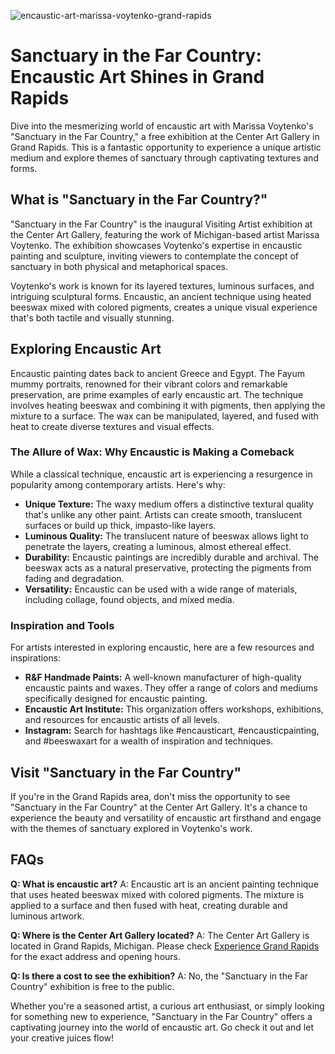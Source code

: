 ![encaustic-art-marissa-voytenko-grand-rapids](https://images.pexels.com/photos/33399040/pexels-photo-33399040.jpeg?auto=compress&cs=tinysrgb&fit=crop&h=627&w=1200)

# Sanctuary in the Far Country: Encaustic Art Shines in Grand Rapids

Dive into the mesmerizing world of encaustic art with Marissa Voytenko's "Sanctuary in the Far Country," a free exhibition at the Center Art Gallery in Grand Rapids. This is a fantastic opportunity to experience a unique artistic medium and explore themes of sanctuary through captivating textures and forms.

## What is "Sanctuary in the Far Country?"

"Sanctuary in the Far Country" is the inaugural Visiting Artist exhibition at the Center Art Gallery, featuring the work of Michigan-based artist Marissa Voytenko. The exhibition showcases Voytenko's expertise in encaustic painting and sculpture, inviting viewers to contemplate the concept of sanctuary in both physical and metaphorical spaces.

Voytenko's work is known for its layered textures, luminous surfaces, and intriguing sculptural forms. Encaustic, an ancient technique using heated beeswax mixed with colored pigments, creates a unique visual experience that's both tactile and visually stunning.

## Exploring Encaustic Art

Encaustic painting dates back to ancient Greece and Egypt. The Fayum mummy portraits, renowned for their vibrant colors and remarkable preservation, are prime examples of early encaustic art. The technique involves heating beeswax and combining it with pigments, then applying the mixture to a surface. The wax can be manipulated, layered, and fused with heat to create diverse textures and visual effects.

### The Allure of Wax: Why Encaustic is Making a Comeback

While a classical technique, encaustic art is experiencing a resurgence in popularity among contemporary artists. Here's why:

*   **Unique Texture:** The waxy medium offers a distinctive textural quality that's unlike any other paint. Artists can create smooth, translucent surfaces or build up thick, impasto-like layers.
*   **Luminous Quality:** The translucent nature of beeswax allows light to penetrate the layers, creating a luminous, almost ethereal effect.
*   **Durability:** Encaustic paintings are incredibly durable and archival. The beeswax acts as a natural preservative, protecting the pigments from fading and degradation.
*   **Versatility:** Encaustic can be used with a wide range of materials, including collage, found objects, and mixed media.

### Inspiration and Tools

For artists interested in exploring encaustic, here are a few resources and inspirations:

*   **R&F Handmade Paints:** A well-known manufacturer of high-quality encaustic paints and waxes. They offer a range of colors and mediums specifically designed for encaustic painting.
*   **Encaustic Art Institute:** This organization offers workshops, exhibitions, and resources for encaustic artists of all levels.
*   **Instagram:** Search for hashtags like #encausticart, #encausticpainting, and #beeswaxart for a wealth of inspiration and techniques.

## Visit "Sanctuary in the Far Country"

If you're in the Grand Rapids area, don't miss the opportunity to see "Sanctuary in the Far Country" at the Center Art Gallery. It's a chance to experience the beauty and versatility of encaustic art firsthand and engage with the themes of sanctuary explored in Voytenko's work.

## FAQs

**Q: What is encaustic art?**
A: Encaustic art is an ancient painting technique that uses heated beeswax mixed with colored pigments. The mixture is applied to a surface and then fused with heat, creating durable and luminous artwork.

**Q: Where is the Center Art Gallery located?**
A: The Center Art Gallery is located in Grand Rapids, Michigan. Please check [Experience Grand Rapids](https://www.experiencegr.com/event/sanctuary-in-the-far-country%3A-center-art-gallery-visiting-artist-free-exhibition/93129/) for the exact address and opening hours.

**Q: Is there a cost to see the exhibition?**
A: No, the "Sanctuary in the Far Country" exhibition is free to the public.

Whether you're a seasoned artist, a curious art enthusiast, or simply looking for something new to experience, "Sanctuary in the Far Country" offers a captivating journey into the world of encaustic art. Go check it out and let your creative juices flow!

